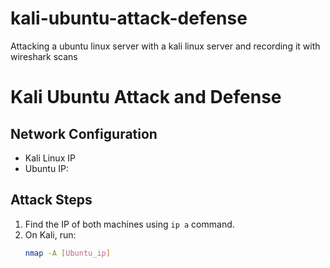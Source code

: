# kali-ubuntu-attack-defense
Attacking a ubuntu linux server with a kali linux server and recording it with wireshark scans
# Kali Ubuntu Attack and Defense

## Network Configuration
- Kali Linux IP
- Ubuntu IP: 

## Attack Steps
1. Find the IP of both machines using `ip a` command.
2. On Kali, run:
   ```bash
   nmap -A [Ubuntu_ip]

